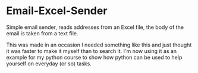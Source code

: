# Email-Excel-Sender
Simple email sender, reads addresses from an Excel file, the body of the email is taken from a text file.

This was made in an occasion I needed something like this and just thought it was faster to make it myself than to search it. 
I'm now using it as an example for my python course to show how python can be used to help yourself on everyday (or so) tasks.
